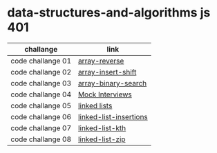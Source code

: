 # data-structures-and-algorithms js 401

| challange         | link                                                                   |
| ----------------- | ---------------------------------------------------------------------- |
| code challange 01 | [array-reverse](./code-challenges/array-reverse/README.md)             |
| code challange 02 | [array-insert-shift](./code-challenges/array-insert-shift/README.md)   |
| code challange 03 | [array-binary-search](./code-challenges/array-binary-search/README.md) |
| code challange 04 | [Mock Interviews](./code-challenges/interview/README.md)               |
| code challange 05 | [linked lists](./linked-list/README.md)                                |
| code challange 06 | [linked-list-insertions](./linked-list-insertions/README.md)           |
| code challange 07 | [linked-list-kth](./linked-list-kth/README.md)                         |
| code challange 08 | [linked-list-zip](./linked-list-zip/README.md)                         |
